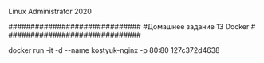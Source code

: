 
Linux Administrator 2020

   ##############################
   #Домашнее задание 13 Docker  #
   ##############################




docker run -it -d --name kostyuk-nginx -p 80:80 127c372d4638